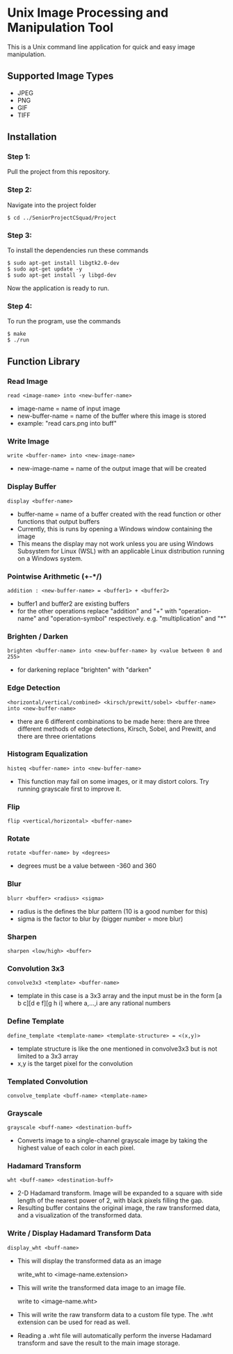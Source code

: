 # Unix Image Processing and Manipulation Tool
This is a Unix command line application for quick and easy image manipulation.

## Supported Image Types
* JPEG
* PNG
* GIF
* TIFF

## Installation
### Step 1:
Pull the project from this repository.
### Step 2:
Navigate into the project folder

    $ cd ../SeniorProjectCSquad/Project
### Step 3:
To install the dependencies run these commands 

    $ sudo apt-get install libgtk2.0-dev
    $ sudo apt-get update -y
    $ sudo apt-get install -y libgd-dev

Now the application is ready to run.
### Step 4:
To run the program, use the commands

    $ make
    $ ./run

## Function Library

### Read Image

    read <image-name> into <new-buffer-name>
* image-name = name of input image
* new-buffer-name = name of the buffer where this image is stored
* example: "read cars.png into buff"
### Write Image

    write <buffer-name> into <new-image-name>
* new-image-name = name of the output image that will be created
### Display Buffer

    display <buffer-name>
* buffer-name = name of a buffer created with the read function or other functions that output buffers
* Currently, this is runs by opening a Windows window containing the image
* This means the display may not work unless you are using Windows Subsystem for Linux (WSL) with an applicable Linux distribution running on a Windows system.
### Pointwise Arithmetic (+-*/)

    addition : <new-buffer-name> = <buffer1> + <buffer2>
* buffer1 and buffer2 are existing buffers
* for the other operations replace "addition" and "+" with "operation-name" and "operation-symbol" respectively. e.g. "multiplication" and "*"
### Brighten / Darken

    brighten <buffer-name> into <new-buffer-name> by <value between 0 and 255>
* for darkening replace "brighten" with "darken"
### Edge Detection

    <horizontal/vertical/combined> <kirsch/prewitt/sobel> <buffer-name> into <new-buffer-name>
* there are 6 different combinations to be made here: there are three different methods of edge detections, Kirsch, Sobel, and Prewitt, and there are three orientations 
### Histogram Equalization

    histeq <buffer-name> into <new-buffer-name>
* This function may fail on some images, or it may distort colors. Try running grayscale first to improve it.
### Flip

    flip <vertical/horizontal> <buffer-name>
### Rotate

    rotate <buffer-name> by <degrees>
* degrees must be a value between -360 and 360
### Blur

    blurr <buffer> <radius> <sigma>
* radius is the defines the blur pattern (10 is a good number for this)
* sigma is the factor to blur by (bigger number = more blur)
### Sharpen

    sharpen <low/high> <buffer>
### Convolution 3x3

    convolve3x3 <template> <buffer-name>
* template in this case is a 3x3 array and the input must be in the form \[a b c\]\[d e f\]\[g h i\] where a,...,i are any rational numbers
### Define Template

    define_template <template-name> <template-structure> = <(x,y)>
* template structure is like the one mentioned in convolve3x3 but is not limited to a 3x3 array
* x,y is the target pixel for the convolution

### Templated Convolution

    convolve_template <buff-name> <template-name>

### Grayscale

    grayscale <buff-name> <destination-buff>
* Converts image to a single-channel grayscale image by taking the highest value of each color in each pixel.

### Hadamard Transform

    wht <buff-name> <destination-buff>
* 2-D Hadamard transform. Image will be expanded to a square with side length of the nearest power of 2, with black pixels filling the gap.
* Resulting buffer contains the original image, the raw transformed data, and a visualization of the transformed data.

### Write / Display Hadamard Transform Data

    display_wht <buff-name>
* This will display the transformed data as an image

    write_wht <buff-name> to <image-name.extension>
* This will write the transformed data image to an image file.

    write <buff-name> to <image-name.wht>
* This will write the raw transform data to a custom file type. The .wht extension can be used for read as well.
* Reading a .wht file will automatically perform the inverse Hadamard transform and save the result to the main image storage.